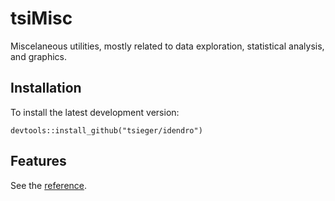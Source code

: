# tsiMisc

Miscelaneous utilities, mostly related to data exploration, statistical analysis, and graphics.

## Installation

To install the latest development version: 

  `devtools::install_github("tsieger/idendro")`

## Features

See the [reference](reference/index.html).
